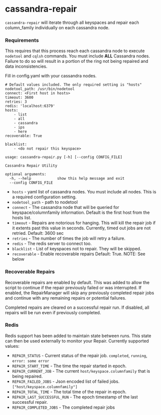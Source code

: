 # cassandra-repair

`cassandra-repair` will iterate through all keyspaces and repair each column_family individually on each cassandra node.

### Requirements
This requires that this process reach each cassandra node to execute `nodetool` and `cqlsh` commands. You must include **ALL** Cassandra nodes. Failure to do so will result in a portion of the ring not being repaired and data inconsistencies.

Fill in config.yaml with your cassandra nodes.
```
# Default values included. The only required setting is "hosts"
nodetool_path: /usr/bin/nodetool
connect: <First host in hosts>
timeout: 3600
retries: 3
redis: 'localhost:6379'
hosts:
    - list
    - all
    - cassandra
    - ips
    - here
recoverable: True

blacklist:
    - <do not repair this keyspace>
```

```
usage: cassandra-repair.py [-h] [--config CONFIG_FILE]

Cassandra Repair Utility

optional arguments:
  -h, --help            show this help message and exit
  --config CONFIG_FILE
```

* `hosts` - yaml list of cassandra nodes. You must include all nodes. This is a required configuration setting.
* `nodetool_path` - path to nodetool
* `connect` - The cassandra node that will be queried for keyspace/columnfamily information. Default is the first host from the hosts list.
* `timeout` - Repairs are notorious for hanging. This will kill the repair job if it extents past this value in seconds. Currently, timed out jobs are not retried. Default: 3600 sec
* `retries` - The number of times the job will retry a failure.
* `redis` - The redis server to connect too.
* `blacklist` - List of keyspaces not to repair. They will be skipped.
* `recoverable` - Enable recoverable repairs Default: True. NOTE: See below

### Recoverable Repairs
Recoverable repairs are enabled by default. This was added to allow the script to continue if the repair previously failed or was interrupted. If enabled, the RepairManager will skip any previously completed repair jobs and continue with any remaining repairs or potential failures.

Completed repairs are cleared on a successful repair run. If disabled, all repairs will be run even if previously completed.

### Redis
Redis support has been added to maintain state between runs. This state can then be used externally to monitor your Repair.
Currently supported values:
* `REPAIR_STATUS` - Current status of the repair job. `completed`, `running`, `error: some error`
* `REPAIR_START_TIME` - The time the repair started in epoch.
* `REPAIR_CURRENT_JOB` - The current `host/keyspace.columnfamily` that is being repaired.
* `REPAIR_FAILED_JOBS` - Json encoded list of failed jobs. `["host/keyspace.columnfamily"]`
* `REPAIR_TOTAL_TIME` - The total time of the repair in epoch.
* `REPAIR_LAST_SUCCESSFUL_RUN` - The epoch timestamp of the last successful repair.
* `REPAIR_COMPLETED_JOBS` - The completed repair jobs
